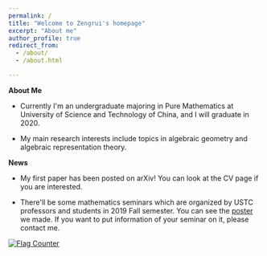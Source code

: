```yaml
---
permalink: /
title: "Welcome to Zengrui's homepage"
excerpt: "About me"
author_profile: true
redirect_from: 
  - /about/
  - /about.html

---
```


**About Me**

- Currently I'm an undergraduate majoring in Pure Mathematics at University of Science and Technology of China, and I will graduate in 2020. 

- My main research interests include topics in algebraic geometry and algebraic representation theory.

**News**

- My first paper has been posted on arXiv! You can look at the CV page if you are interested.

- There'll be some mathematics seminars which are organized by USTC professors and students in 2019 Fall semester. You can see the [poster](https://zengruihan.github.io/pdf/Seminar_poster.pdf) we made. If you want to put information of your seminar on it, please contact me.

<a href="https://info.flagcounter.com/u8zB"><img src="https://s11.flagcounter.com/count/u8zB/bg_FFFFFF/txt_000000/border_FFFFFF/columns_2/maxflags_6/viewers_0/labels_0/pageviews_1/flags_0/percent_0/" alt="Flag Counter" border="0"></a>
